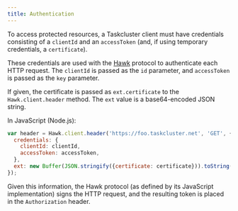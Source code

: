 ```yaml
---
title: Authentication
---
```


To access protected resources, a Taskcluster client must have credentials
consisting of a `clientId` and an `accessToken` (and, if using temporary
credentials, a `certificate`).

These credentials are used with the [Hawk](https://github.com/hueniverse/hawk)
protocol to authenticate each HTTP request. The `clientId` is passed as the
`id` parameter, and `accessToken` is passed as the `key` parameter.

If given, the certificate is passed as `ext.certificate` to the
`Hawk.client.header` method. The `ext` value is a base64-encoded JSON string.

In JavaScript (Node.js):

```js
var header = Hawk.client.header('https://foo.taskcluster.net', 'GET', {
  credentials: {
    clientId: clientId,
    accessToken: accessToken,
  },
  ext: new Buffer(JSON.stringify({certificate: certificate})).toString('base64'),
});
```

Given this information, the Hawk protocol (as defined by its JavaScript
implementation) signs the HTTP request, and the resulting token is placed in
the `Authorization` header.
